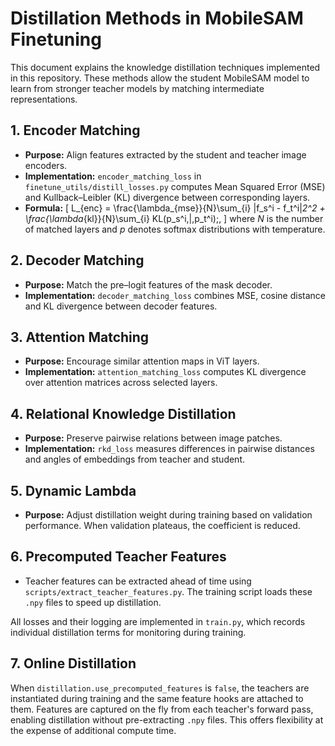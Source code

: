 # Distillation Methods in MobileSAM Finetuning

This document explains the knowledge distillation techniques implemented in this repository. These methods allow the student MobileSAM model to learn from stronger teacher models by matching intermediate representations.

## 1. Encoder Matching
- **Purpose:** Align features extracted by the student and teacher image encoders.
- **Implementation:** `encoder_matching_loss` in `finetune_utils/distill_losses.py` computes Mean Squared Error (MSE) and Kullback–Leibler (KL) divergence between corresponding layers.
- **Formula:**
  \[
  L_{enc} = \frac{\lambda_{mse}}{N}\sum_{i} \|f_s^i - f_t^i\|_2^2 + \frac{\lambda_{kl}}{N}\sum_{i} KL(p_s^i\,\|\,p_t^i)\;,
  \]
  where $N$ is the number of matched layers and $p$ denotes softmax distributions with temperature.

## 2. Decoder Matching
- **Purpose:** Match the pre–logit features of the mask decoder.
- **Implementation:** `decoder_matching_loss` combines MSE, cosine distance and KL divergence between decoder features.

## 3. Attention Matching
- **Purpose:** Encourage similar attention maps in ViT layers.
- **Implementation:** `attention_matching_loss` computes KL divergence over attention matrices across selected layers.

## 4. Relational Knowledge Distillation
- **Purpose:** Preserve pairwise relations between image patches.
- **Implementation:** `rkd_loss` measures differences in pairwise distances and angles of embeddings from teacher and student.

## 5. Dynamic Lambda
- **Purpose:** Adjust distillation weight during training based on validation performance. When validation plateaus, the coefficient is reduced.

## 6. Precomputed Teacher Features
- Teacher features can be extracted ahead of time using `scripts/extract_teacher_features.py`. The training script loads these `.npy` files to speed up distillation.

All losses and their logging are implemented in `train.py`, which records individual distillation terms for monitoring during training.

## 7. Online Distillation

When `distillation.use_precomputed_features` is `false`, the teachers are instantiated during training and the same feature hooks are attached to them. Features are captured on the fly from each teacher's forward pass, enabling distillation without pre-extracting `.npy` files. This offers flexibility at the expense of additional compute time.
